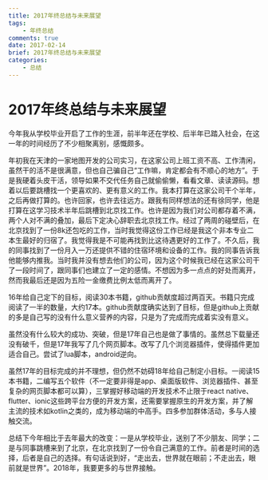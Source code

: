 ```yaml
---
title: 2017年终总结与未来展望
tags:
    - 年终总结
comments: true
date: 2017-02-14
brief: 2017年终总结与未来展望
categories:
    - 总结
---
```

# 2017年终总结与未来展望    

今年我从学校毕业开启了工作的生涯，前半年还在学校、后半年已踏入社会，在这一年的时间经历了不少相聚离别，感慨颇多。

年初我在天津的一家地图开发的公司实习，在这家公司上班工资不高、工作清闲，虽然干的活不是很满意，但也自己骗自己“工作嘛，肯定都会有不顺心的地方”。于是我硬着头皮干活，领导如果不交代任务自己就偷偷懒，看看文章、读读源码。想着以后要跳槽找一个更喜欢的、更有意义的工作。我本打算在这家公司干个半年，之后再做打算的。也许回家，也许去往远方。跟我有同样想法的还有徐同学，他是打算在这学习技术半年后跳槽到北京找工作。也许是因为我们对公司都存着不满，两个人对不满的叠加，最后下定决心辞职去北京找工作。经过了两周的碰壁后，在北京找到了一份8k还包吃的工作，当时我觉得这份工作已经是我这个非本专业二本生最好的归宿了。我觉得我是不可能再找到比这待遇更好的工作了。不久后，我的同事找到了一份月入一万还提供不错的住宿环境和设备的工作。我的同事告诉我他能够内推我。当时我并没有想去他们的公司，因为这个时候我已经在这家公司干了一段时间了，跟同事们也建立了一定的感情。不想因为多一点点的好处而离开，然而我最后还是因为五险一金缴费比例太低而离开了。

<!-- more -->

16年给自己定下的目标，阅读30本书籍，github贡献度超过两百天。书籍只完成阅读了一半的数量，大约17本。github贡献度确实达到了目标，但是github上贡献的多是自己写的没有什么意义营养的内容，只是为了完成而完成着实没有意义。

虽然没有什么较大的成功、突破，但是17年自己也是做了事情的。虽然总下载量还没有破千，但是17年我写了几个网页脚本。改写了几个浏览器插件，使得插件更加适合自己。尝试了lua脚本，android逆向。

虽然17年的目标完成的并不理想，但仍然不妨碍18年给自己制定小目标。一阅读15本书籍，二编写五个软件（不一定要非得是app、桌面版软件、浏览器插件、甚至复杂的网页脚本都可以算），三掌握好移动端的开发技术不止限于react native、flutter、ionic这些跨平台方便的开发方案，还需要掌握原生的开发方案，并了解主流的技术如kotlin之类的，成为移动端的中高手。四多参加群体活动，多与人接触交流。

总结下今年相比于去年最大的改变：一是从学校毕业，送别了不少朋友、同学；二是与同事跳槽来到了北京，在北京找到了一份令自己满意的工作。前者是时间的选择，后者是自己的选择。有句话说到好，“走出去，世界就在眼前；不走出去，眼前就是世界”。2018年，我要更多的与世界接触。